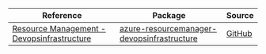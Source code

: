 | Reference | Package | Source |
|---|---|---|
|[Resource Management - Devopsinfrastructure](resourcemanager-devopsinfrastructure-readme.md)|[azure-resourcemanager-devopsinfrastructure](https://repo1.maven.org/maven2/com/azure/resourcemanager/azure-resourcemanager-devopsinfrastructure)|[GitHub](https://github.com/Azure/azure-sdk-for-java/blob/main/sdk/devopsinfrastructure/azure-resourcemanager-devopsinfrastructure)|
